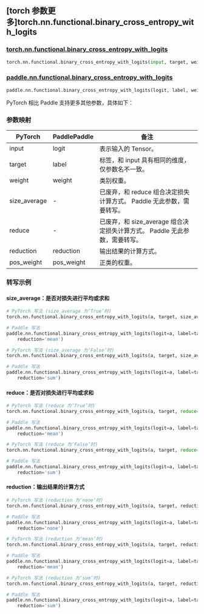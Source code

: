 ## [torch 参数更多]torch.nn.functional.binary_cross_entropy_with_logits

### [torch.nn.functional.binary_cross_entropy_with_logits](https://pytorch.org/docs/stable/generated/torch.nn.functional.binary_cross_entropy_with_logits.html?highlight=binary_cross_entropy_with_logits#torch.nn.functional.binary_cross_entropy_with_logits)

```python
torch.nn.functional.binary_cross_entropy_with_logits(input, target, weight=None, size_average=None, reduce=None, reduction='mean', pos_weight=None)
```

### [paddle.nn.functional.binary_cross_entropy_with_logits](https://www.paddlepaddle.org.cn/documentation/docs/zh/develop/api/paddle/nn/functional/binary_cross_entropy_with_logits_cn.html)

```python
paddle.nn.functional.binary_cross_entropy_with_logits(logit, label, weight=None, reduction='mean', pos_weight=None, name=None)
```

PyTorch 相比 Paddle 支持更多其他参数，具体如下：

### 参数映射
| PyTorch       | PaddlePaddle | 备注                                                   |
| ------------- | ------------ | ------------------------------------------------------ |
| input         | logit        | 表示输入的 Tensor。                                       |
| target        | label        | 标签，和 input 具有相同的维度，仅参数名不一致。                                                   |
| weight        | weight       | 类别权重。                                                |
| size_average  | -            | 已废弃，和 reduce 组合决定损失计算方式。 Paddle 无此参数，需要转写。                      |
| reduce        | -            | 已废弃，和 size_average 组合决定损失计算方式。 Paddle 无此参数，需要转写。                |
| reduction     | reduction    | 输出结果的计算方式。                                       |
| pos_weight    | pos_weight   | 正类的权重。                                              |

### 转写示例
#### size_average：是否对损失进行平均或求和
```python
# PyTorch 写法 (size_average 为‘True’时)
torch.nn.functional.binary_cross_entropy_with_logits(a, target, size_average=True)

# Paddle 写法
paddle.nn.functional.binary_cross_entropy_with_logits(logit=a, label=target,
    reduction='mean')

# PyTorch 写法 (size_average 为‘False’时)
torch.nn.functional.binary_cross_entropy_with_logits(a, target, size_average=False)

# Paddle 写法
paddle.nn.functional.binary_cross_entropy_with_logits(logit=a, label=target,
    reduction='sum')
```

#### reduce：是否对损失进行平均或求和
```python
# PyTorch 写法 (reduce 为‘True’时)
torch.nn.functional.binary_cross_entropy_with_logits(a, target, reduce=True)

# Paddle 写法
paddle.nn.functional.binary_cross_entropy_with_logits(logit=a, label=target,
    reduction='mean')

# PyTorch 写法 (reduce 为‘False’时)
torch.nn.functional.binary_cross_entropy_with_logits(a, target, reduce=False)

# Paddle 写法
paddle.nn.functional.binary_cross_entropy_with_logits(logit=a, label=target,
    reduction='sum')
```

#### reduction：输出结果的计算方式
```python
# PyTorch 写法 (reduction 为‘none’时)
torch.nn.functional.binary_cross_entropy_with_logits(a, target, reduction='none')

# Paddle 写法
paddle.nn.functional.binary_cross_entropy_with_logits(logit=a, label=target,
    reduction='none')

# PyTorch 写法 (reduction 为‘mean’时)
torch.nn.functional.binary_cross_entropy_with_logits(a, target, reduction='mean')

# Paddle 写法
paddle.nn.functional.binary_cross_entropy_with_logits(logit=a, label=target,
    reduction='mean')

# PyTorch 写法 (reduction 为‘sum’时)
torch.nn.functional.binary_cross_entropy_with_logits(a, target, reduction='sum')

# Paddle 写法
paddle.nn.functional.binary_cross_entropy_with_logits(logit=a, label=target,
    reduction='sum')
```
